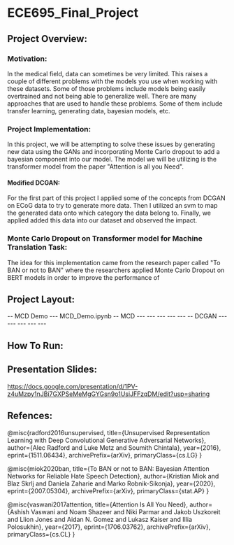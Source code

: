 # ECE695_Final_Project

## Project Overview:

### Motivation:

In the medical field, data can sometimes be very limited. This raises a couple of different problems with the models you use when working with these datasets. Some of those problems include models being easily overtrained and not being able to generalize well. There are many approaches that are used to handle these problems. Some of them include transfer learning, generating data, bayesian models, etc. 

### Project Implementation:

In this project, we will be attempting to solve these issues by generating new data using the GANs and incorporating Monte Carlo dropout to add a bayesian component into our model. The model we will be utilizing is the transformer model from the paper "Attention is all you Need".

#### Modified DCGAN:

For the first part of this project I applied some of the concepts from DCGAN on ECoG data to try to generate more data. Then I utilized an svm to map the generated data onto which category the data belong to. Finally, we applied added this data into our dataset and observed the impact.

### Monte Carlo Dropout on Transformer model for Machine Translation Task:

The idea for this implementation came from the research paper called "To BAN or not to BAN" where the researchers applied Monte Carlo Dropout on BERT models in order to improve the performance of 



## Project Layout:

-- MCD Demo
    --- MCD_Demo.ipynb
-- MCD
    --- 
    ---
    ---
    ---
    ---
-- DCGAN
    ---
    ---
    ---
    ---
    ---


## How To Run:



## Presentation Slides:

https://docs.google.com/presentation/d/1PV-z4uMzpy1nJBi7GXPSeMeMgGYGsn9o1UsiJFFzqDM/edit?usp=sharing

## Refences:

@misc{radford2016unsupervised,
      title={Unsupervised Representation Learning with Deep Convolutional Generative Adversarial Networks}, 
      author={Alec Radford and Luke Metz and Soumith Chintala},
      year={2016},
      eprint={1511.06434},
      archivePrefix={arXiv},
      primaryClass={cs.LG}
}

@misc{miok2020ban,
      title={To BAN or not to BAN: Bayesian Attention Networks for Reliable Hate Speech Detection}, 
      author={Kristian Miok and Blaz Skrlj and Daniela Zaharie and Marko Robnik-Sikonja},
      year={2020},
      eprint={2007.05304},
      archivePrefix={arXiv},
      primaryClass={stat.AP}
}

@misc{vaswani2017attention,
      title={Attention Is All You Need}, 
      author={Ashish Vaswani and Noam Shazeer and Niki Parmar and Jakob Uszkoreit and Llion Jones and Aidan N. Gomez and Lukasz Kaiser and Illia Polosukhin},
      year={2017},
      eprint={1706.03762},
      archivePrefix={arXiv},
      primaryClass={cs.CL}
}
